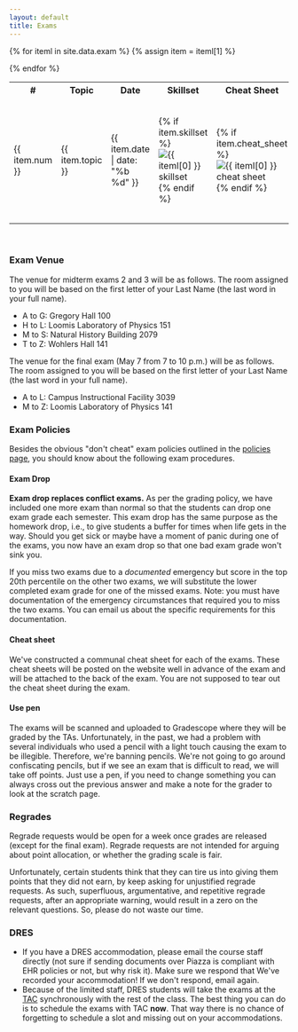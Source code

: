 ```yaml
---
layout: default
title: Exams
---
```


<table id="customers">
  <tr>
    <th> # </th>
    <th>Topic</th>
    <th>Date</th>
    <th>Skillset</th>
    <th>Cheat Sheet</th>
    <th>Sample 1</th>
    <th>Sample 2</th>
    <th>Exam & Solutions</th>
  </tr>
  {% for iteml in site.data.exam %}  
    {% assign item = iteml[1] %}
    <tr>
        <td>{{ item.num }}</td>
        <td> {{ item.topic }} </td>
        <td> {{ item.date | date: "%b %d" }} </td>
        <td> 
        <!-- Skillset  -->
            {% if item.skillset %}
            <a href="{{ site.base }}{{ item.skillset }}"
                style="text-decoration: none">
                <img class="homework-icon"
                    alt="{{ iteml[0] }} skillset"
                    title="{{ iteml[0] }} skillset"
                    src="{{ site.base }}/img/icons/notes.png" />
            </a>
            {% endif %}
        </td>
        <td> 
        <!-- Cheatsheet  -->
            {% if item.cheat_sheet %}
            <a href="{{ site.base }}{{ item.cheat_sheet }}"
                style="text-decoration: none">
                <img class="homework-icon"
                    alt="{{ iteml[0] }} cheat sheet"
                    title="{{ iteml[0] }} cheat sheet"
                    src="{{ site.base }}/img/icons/cheat_sheet_icon.png" />
            </a>
            {% endif %}
        </td>
        <td> 
        <!-- Sample Exam 1 -->
            {% if item.samp_exam1 %}
            <a href="{{ site.base }}{{ item.samp_exam1 }}"
                style="text-decoration: none">
                <img class="homework-icon"
                    alt="{{ iteml[0] }} sample exam"
                    title="{{ iteml[0] }} sample exam"
                    src="{{ site.base }}/img/icons/lab_questions.png" />
            </a>
            {% endif %}
            {% if item.samp_exam2_sol %}
            <a href="{{ site.base }}{{ item.samp_exam1_sol }}"
                style="text-decoration: none">
                <img class="homework-icon"
                    alt="{{ iteml[0] }} exam solutions"
                    title="{{ iteml[0] }} exam solutions"
                    src="{{ site.base }}/img/icons/lab_solutions.png" />
            </a>
            {% endif %}              
        </td>
        <td>
        <!-- Sample Exam 2 -->
            {% if item.samp_exam2 %}
            <a href="{{ site.base }}{{ item.samp_exam2 }}"
                style="text-decoration: none">
                <img class="homework-icon"
                    alt="{{ iteml[0] }} sample exam"
                    title="{{ iteml[0] }} sample exam"
                    src="{{ site.base }}/img/icons/lab_questions.png" />
            </a>
            {% endif %}
            {% if item.samp_exam2_sol %}
            <a href="{{ site.base }}{{ item.samp_exam2_sol }}"
                style="text-decoration: none">
                <img class="homework-icon"
                    alt="{{ iteml[0] }} exam solutions"
                    title="{{ iteml[0] }} exam solutions"
                    src="{{ site.base }}/img/icons/lab_solutions.png" />
            </a>
            {% endif %}            
        </td>        
        <td> 
            {% if item.exam_questions %}
            <a href="{{ site.base }}{{ item.exam_questions }}"
                style="text-decoration: none">
                <img class="homework-icon"
                    alt="{{ iteml[0] }} exam questions"
                    title="{{ iteml[0] }} exam questions"
                    src="{{ site.base }}/img/icons/lab_questions.png" />
            </a>
            {% endif %}
            {% if item.exam_solutions %}
            <a href="{{ site.base }}{{ item.exam_solutions }}"
                style="text-decoration: none">
                <img class="homework-icon"
                    alt="{{ iteml[0] }} exam solutions"
                    title="{{ iteml[0] }} exam solutions"
                    src="{{ site.base }}/img/icons/lab_solutions.png" />
            </a>
            {% endif %}
        </td>
    </tr>        


  {% endfor %}

</table>



&nbsp;

### Exam Venue 

The venue for midterm exams 2 and 3 will be as follows. The room assigned to you will be based on the first letter of your Last Name (the last word in your full name).

- A to G: Gregory Hall 100
- H to L: Loomis Laboratory of Physics 151
- M to S: Natural History Building 2079
- T to Z: Wohlers Hall 141

<!-- Couple things to note about exams: -->
<!-- - All the midterms will be administered during lecture time in the usual lecture room.  -->

The venue for the final exam (May 7 from 7 to 10 p.m.) will be as follows. The room assigned to you will be based on the first letter of your Last Name (the last word in your full name).

- A to L: Campus Instructional Facility 3039
- M to Z: Loomis Laboratory of Physics 141

### Exam Policies

Besides the obvious "don't cheat" exam policies outlined in the [policies page](/policies/cheating), you should know about the following exam procedures.

#### Exam Drop

**Exam drop replaces conflict exams.** As per the grading policy, we have included one more exam than normal so that the students can drop one exam grade each semester. This exam drop has the same purpose as the homework drop, i.e., to give students a buffer for times when life gets in the way. Should you get sick or maybe have a moment of panic during one of the exams, you now have an exam drop so that one bad exam grade won't sink you.  

<!-- One critique of this policy is "What if you missed two exams?" I have taught this course more than 6+ times and I have yet to meet someone who missed two exams but had mastered the material. In the past three years that I have taught the course, every case of a student missing two or more exams is accompanied by the student performing in the bottom 10% of the exams they did take. This makes sense when you think about it. Missing two exams is indicative of being absent for the majority of the semester which would in turn mean that the material was probably not mastered. -->

<!-- However, I will make a deal with anyone who is still worried about this. -->

If you miss two exams due to a *documented* emergency but score in the top 20th percentile on the other two exams, we will substitute the lower completed exam grade for one of the missed exams. Note: you must have documentation of the emergency circumstances that required you to miss the two exams. You can email us about the specific requirements for this documentation.  

#### Cheat sheet

<!-- I've wrestled with the concept of cheatsheets a lot in past semesters. Ideally, what a cheatsheet is for us to help you memorize tedious equations or details that are easy to forget. However, I like to give exam questions that are very similar to the HW/labs. In prior semesters, I noticed that cheat sheets didn't contain definitions/algorithms. Instead, they contained copied questions and solutions to HW/lab problems. Basically cheat sheets had become a "guess what Kani might put on the exam"-sheet. Worse, many, many people simply copied the cheat sheet solutions and were frustrated when they learned that those solutions didn't apply to the exam problems. This leaves me with two options: 

- Make sure that the exam problems are changed up so that copying from a HW/lab problem would hurt more than help. 
- Eliminate cheatsheets. 

I think I've come up with a solution that'd help everyone. 

Over two semesters, we've constructed a communal cheat sheet for each of the exams. These cheat sheets will be posted on the website well in advance of the exam and will be attached to the back of the exam. 

This lets me use problems that many of you have seen before but know that the people answering those problems are doing so because they mastered the material. --> 

We've constructed a communal cheat sheet for each of the exams. These cheat sheets will be posted on the website well in advance of the exam and will be attached to the back of the exam. You are not supposed to tear out the cheat sheet during the exam.

#### Use pen

The exams will be scanned and uploaded to Gradescope where they will be graded by the TAs. Unfortunately, in the past, we had a problem with several individuals who used a pencil with a light touch causing the exam to be illegible. Therefore, we're banning pencils. We're not going to go around confiscating pencils, but if we see an exam that is difficult to read, we will take off points. Just use a pen, if you need to change something you can always cross out the previous answer and make a note for the grader to look at the scratch page.  

### Regrades

Regrade requests would be open for a week once grades are released (except for the final exam). Regrade requests are not intended for arguing about point allocation, or whether the grading scale is fair.

Unfortunately, certain students think that they can tire us into giving them points that they did not earn, by keep asking for unjustified regrade requests. As such, superfluous, argumentative, and repetitive regrade requests, after an appropriate warning, would result in a zero on the relevant questions. So, please do not waste our time.

### DRES
- If you have a DRES accommodation, please email the course staff directly (not sure if sending documents over Piazza is compliant with EHR policies or not, but why risk it). Make sure we respond that We've recorded your accommodation! If we don't respond, email again.
- Because of the limited staff, DRES students will take the exams at the [TAC](https://www.disability.illinois.edu/academic-accommodations-and-supports/academic-accommodations/testing-accommodations) synchronously with the rest of the class. <!--We'll hammer out the details closer to MT1. -->
The best thing you can do is to schedule the exams with TAC **now**. That way there is no chance of forgetting to schedule a slot and missing out on your accommodations.  
